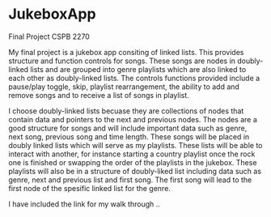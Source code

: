 # JukeboxApp
Final Project CSPB 2270


My final project is a jukebox app consiting of linked lists. This provides structure and function controls for songs. These songs are nodes in doubly-linked lists and are grouped into genre playlists which are also linked to each other as doubly-linked lists. The controls functions provided include a pause/play toggle, skip, playlist rearrangement, the ability to add and remove songs and to receive a list of songs in playlist. 

I choose doubly-linked lists becuase they are collections of nodes that contain data and pointers to the next and previous nodes. The nodes are a good structure for songs and will include important data such as genre, next song, previous song and time length. These songs will be placed in doubly linked lists which will serve as my playlists. These lists will be able to interact with another, for instance starting a country playlist once the rock one is finished or swapping the order of the playlists in the jukebox. These playlists will also be in a structure of doubly-liked list including data such as genre, next and previous list and first song. The first song will lead to the first node of the spesific linked list for the genre. 


I have included the link for my walk through ..
